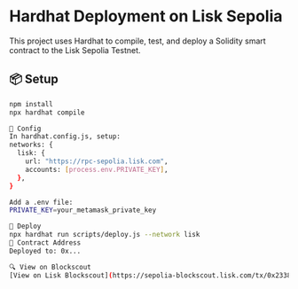 # Hardhat Deployment on Lisk Sepolia

This project uses Hardhat to compile, test, and deploy a Solidity smart contract to the Lisk Sepolia Testnet.

## 📦 Setup
```bash
npm install
npx hardhat compile

🔧 Config
In hardhat.config.js, setup:
networks: {
  lisk: {
    url: "https://rpc-sepolia.lisk.com",
    accounts: [process.env.PRIVATE_KEY],
  },
}

Add a .env file:
PRIVATE_KEY=your_metamask_private_key

🚀 Deploy
npx hardhat run scripts/deploy.js --network lisk
🔗 Contract Address
Deployed to: 0x...

🔍 View on Blockscout
[View on Lisk Blockscout](https://sepolia-blockscout.lisk.com/tx/0x23389178e01d0b3aff172a7ac92126e209f8d5206ae779e421ea898889bd6087)
